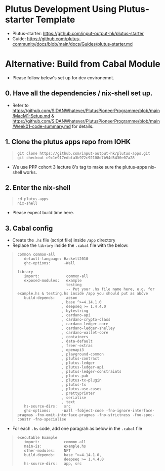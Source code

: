 # Plutus Development Using Plutus-starter Template
* Plutus-starter: https://github.com/input-output-hk/plutus-starter
* Guide: https://github.com/plutus-community/docs/blob/main/docs/Guides/plutus-starter.md

# Alternative: Build from Cabal Module
* Please follow below's set up for dev environemnt.

## 0. Have all the dependencies / nix-shell set up.
* Refer to https://github.com/SIDANWhatever/PlutusPioneerProgramme/blob/main/MacM1-Setup.md & https://github.com/SIDANWhatever/PlutusPioneerProgramme/blob/main/Week01-code-summary.md for details.

## 1. Clone the plutus apps repo from IOHK
>```
>git clone https://github.com/input-output-hk/plutus-apps.git
>git checkout c9c1e917edbfa3b972c92108d7b94d5430e07a28
>```
* We use PPP cohort 3 lecture 8's tag to make sure the plutus-apps nix-shell works.

## 2. Enter the nix-shell
>```
>cd plutus-apps
>nix-shell
>```
* Please expect build time here.

## 3. Cabal config
* Create the `.hs` file (script file) inside `/app` directory
* Replace the `library` inside the `.cabal` file with the below:
>```cabal
>common common-all
>    default-language: Haskell2010
>    ghc-options:      -Wall
>
>library
>    import:            common-all                   
>    exposed-modules:   example
>                       testing
>                       -- Put your .hs file name here, e.g. for example.hs & testing.hs inside /app you should put as above
>    build-depends:     aeson
>                     , base ^>=4.14.1.0
>                     , deepseq >= 1.4.4.0
>                     , bytestring
>                     , cardano-api
>                     , cardano-crypto-class
>                     , cardano-ledger-core
>                     , cardano-ledger-shelley
>                     , cardano-wallet-core
>                     , containers
>                     , data-default
>                     , freer-extras
>                     , openapi3
>                     , playground-common
>                     , plutus-contract
>                     , plutus-ledger
>                     , plutus-ledger-api
>                     , plutus-ledger-constraints
>                     , plutus-pab
>                     , plutus-tx-plugin
>                     , plutus-tx
>                     , plutus-use-cases
>                     , prettyprinter
>                     , serialise
>                     , text
>    hs-source-dirs:   src
>    ghc-options:     -Wall -fobject-code -fno-ignore-interface-pragmas -fno-omit-interface-pragmas -fno-strictness -fno-spec-constr -fno-specialise
>

* For each `.hs` code, add one paragrah as below in the `.cabal` file
>```cabal
>executable Example
>    import:           common-all
>    main-is:          example.hs
>    other-modules:    NFT
>    build-depends:    base ^>=4.14.1.0,
>                      deepseq >= 1.4.4.0
>    hs-source-dirs:   app, src
>```
